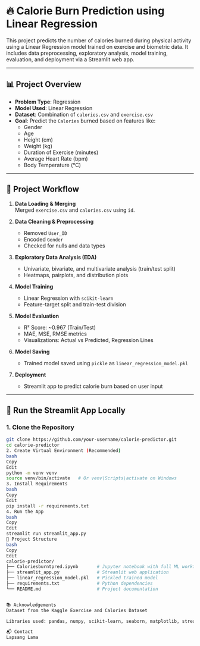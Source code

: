 # 🔥 Calorie Burn Prediction using Linear Regression

This project predicts the number of calories burned during physical activity using a Linear Regression model trained on exercise and biometric data. It includes data preprocessing, exploratory analysis, model training, evaluation, and deployment via a Streamlit web app.

---

## 📊 Project Overview

- **Problem Type**: Regression
- **Model Used**: Linear Regression
- **Dataset**: Combination of `calories.csv` and `exercise.csv`
- **Goal**: Predict the `Calories` burned based on features like:
  - Gender
  - Age
  - Height (cm)
  - Weight (kg)
  - Duration of Exercise (minutes)
  - Average Heart Rate (bpm)
  - Body Temperature (°C)

---

## 🧪 Project Workflow

1. **Data Loading & Merging**  
   Merged `exercise.csv` and `calories.csv` using `id`.

2. **Data Cleaning & Preprocessing**
   - Removed `User_ID`
   - Encoded `Gender`
   - Checked for nulls and data types

3. **Exploratory Data Analysis (EDA)**
   - Univariate, bivariate, and multivariate analysis (train/test split)
   - Heatmaps, pairplots, and distribution plots

4. **Model Training**
   - Linear Regression with `scikit-learn`
   - Feature-target split and train-test division

5. **Model Evaluation**
   - R² Score: ~0.967 (Train/Test)
   - MAE, MSE, RMSE metrics
   - Visualizations: Actual vs Predicted, Regression Lines

6. **Model Saving**
   - Trained model saved using `pickle` as `linear_regression_model.pkl`

7. **Deployment**
   - Streamlit app to predict calorie burn based on user input

---

## 🚀 Run the Streamlit App Locally

### 1. Clone the Repository
```bash
git clone https://github.com/your-username/calorie-predictor.git
cd calorie-predictor
2. Create Virtual Environment (Recommended)
bash
Copy
Edit
python -m venv venv
source venv/bin/activate   # Or venv\Scripts\activate on Windows
3. Install Requirements
bash
Copy
Edit
pip install -r requirements.txt
4. Run the App
bash
Copy
Edit
streamlit run streamlit_app.py
📁 Project Structure
bash
Copy
Edit
calorie-predictor/
├── Caloriesburntpred.ipynb       # Jupyter notebook with full ML workflow
├── streamlit_app.py              # Streamlit web application
├── linear_regression_model.pkl   # Pickled trained model
├── requirements.txt              # Python dependencies
└── README.md                     # Project documentation


📚 Acknowledgements
Dataset from the Kaggle Exercise and Calories Dataset

Libraries used: pandas, numpy, scikit-learn, seaborn, matplotlib, streamlit

📬 Contact
Lapsang Lama
